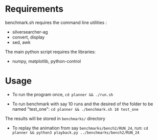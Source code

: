 # Requirements

benchmark.sh requires the command line utilities :
- silversearcher-ag
- convert, display
- sed, awk

The main python script requires the libraries:
- numpy, matplotlib, python-control

# Usage
- To run the program once, 
```cd planner && ./run.sh```

- To run benchmark with say 10 runs and the desired of the folder to be named "test_one":
```cd planner && ./benchmark.sh 10 test_one```

The results will be stored in ```benchmarks/``` directory

- To replay the animation from say ```benchmarks/bench2/RUN_24```, run:
```cd planner && python3 playback.py ../benchmarks/bench2/RUN_24```


